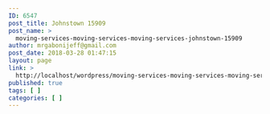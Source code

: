 ```yaml
---
ID: 6547
post_title: Johnstown 15909
post_name: >
  moving-services-moving-services-moving-services-johnstown-15909
author: mrgabonijeff@gmail.com
post_date: 2018-03-28 01:47:15
layout: page
link: >
  http://localhost/wordpress/moving-services-moving-services-moving-services-johnstown-15909/
published: true
tags: [ ]
categories: [ ]
---
```

